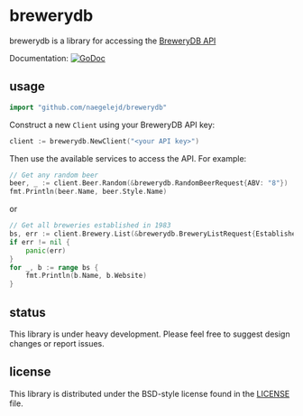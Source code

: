 # brewerydb

brewerydb is a library for accessing the [BreweryDB API](http://www.brewerydb.com)

Documentation: [![GoDoc](https://godoc.org/github.com/naegelejd/brewerydb?status.svg)](https://godoc.org/github.com/naegelejd/brewerydb)

## usage

```go
import "github.com/naegelejd/brewerydb"
```

Construct a new `Client` using your BreweryDB API key:

```go
client := brewerydb.NewClient("<your API key>")
```

Then use the available services to access the API.
For example:

```go
// Get any random beer
beer, _ := client.Beer.Random(&brewerydb.RandomBeerRequest{ABV: "8"})
fmt.Println(beer.Name, beer.Style.Name)
```

or

```go
// Get all breweries established in 1983
bs, err := client.Brewery.List(&brewerydb.BreweryListRequest{Established: "1983"})
if err != nil {
    panic(err)
}
for _, b := range bs {
    fmt.Println(b.Name, b.Website)
}
```

## status

This library is under heavy development. Please feel free to suggest design changes or report issues.

## license

This library is distributed under the BSD-style license found in the [LICENSE](https://github.com/naegelejd/brewerydb/blob/master/LICENSE) file.
